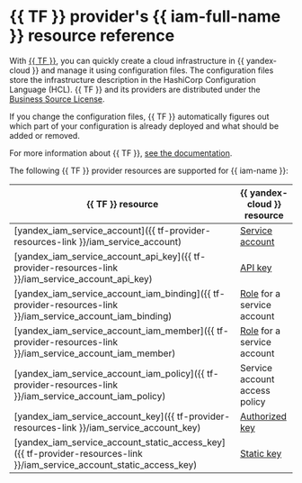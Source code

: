 # {{ TF }} provider's {{ iam-full-name }} resource reference

With [{{ TF }}](https://www.terraform.io/), you can quickly create a cloud infrastructure in {{ yandex-cloud }} and manage it using configuration files. The configuration files store the infrastructure description in the HashiCorp Configuration Language (HCL). {{ TF }} and its providers are distributed under the [Business Source License](https://github.com/hashicorp/terraform/blob/main/LICENSE).

If you change the configuration files, {{ TF }} automatically figures out which part of your configuration is already deployed and what should be added or removed.

For more information about {{ TF }}, [see the documentation](../tutorials/infrastructure-management/terraform-quickstart.md#install-terraform).

The following {{ TF }} provider resources are supported for {{ iam-name }}:

| **{{ TF }} resource** | **{{ yandex-cloud }} resource** |
| --- | --- |
| [yandex_iam_service_account]({{ tf-provider-resources-link }}/iam_service_account) | [Service account](./concepts/users/service-accounts.md) |
| [yandex_iam_service_account_api_key]({{ tf-provider-resources-link }}/iam_service_account_api_key) | [API key](./concepts/authorization/api-key.md) |
| [yandex_iam_service_account_iam_binding]({{ tf-provider-resources-link }}/iam_service_account_iam_binding) | [Role](./security/index.md#roles-list) for a service account |
| [yandex_iam_service_account_iam_member]({{ tf-provider-resources-link }}/iam_service_account_iam_member) | [Role](./security/index.md#roles-list) for a service account |
| [yandex_iam_service_account_iam_policy]({{ tf-provider-resources-link }}/iam_service_account_iam_policy) | Service account access policy |
| [yandex_iam_service_account_key]({{ tf-provider-resources-link }}/iam_service_account_key) | [Authorized key](./concepts/authorization/key.md) |
| [yandex_iam_service_account_static_access_key]({{ tf-provider-resources-link }}/iam_service_account_static_access_key) | [Static key](./concepts/authorization/access-key.md) |